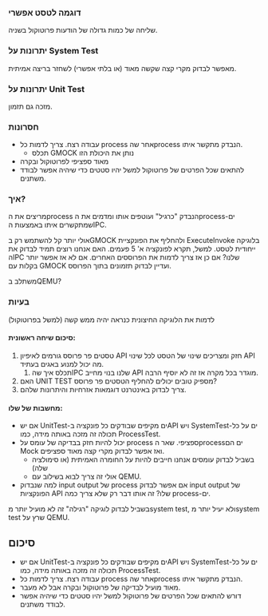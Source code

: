 ### דוגמה לטסט אפשרי
שליחה של כמות גדולה של הודעות פרוטוקול בשניה.
### יתרונות על System Test
מאפשר לבדוק מקרי קצה שקשה מאוד (או בלתי אפשרי) לשחזר בריצה אמיתית.
### יתרונות על Unit Test
מזכה גם תזמון.
### חסרונות
* עבודה רצח. צריך לדמות כל process אחר שהprocess הנבדק מתקשר איתו.
	* תכלס GMOCK נותן את היכולת הזו
* מאוד ספציפי לפרוטוקול ובקרה
* להתאים שכל הפרטים של פרוטוקול למשל יהיו סטטים כדי שיהיה אפשר לבודד משתנים.

### איך?
מריצים את הprocess הנבדק "כרגיל" ועוטפים אותו ומדמים את הprocess-ים שמתקשרים איתו באמצעות הIPC.

אולי יותר קל להשתמש רק בGMOCK ולהחליף את הפונקציית ExecuteInvoke בלוגיקה ייחודית לטסט.
למשל, תקרא לפונקציה א' 5 פעמים.
האם אנחנו רוצים תמיד לבדוק את הIPC שלנו?
	אם כן אז צריך לדמות את הפרוססים האחרים.
	אם לא אז אפשר יותר בקלות עם GMOCK ועדיין לבדוק תזמונים בתוך הפרוסס.

משתלב בQEMU?
### בעיות
לדמות את הלוגיקה החיצונית כנראה יהיה ממש קשה (למשל בפרוטוקול)


#### סיכום שיחה ראשונית:

1. טסטים פר פרוסס גורמים לאיפיון API חזק ומצריכים שינוי של הטסט לכל שינוי API מה יכול למנוע באגים בעתיד.
	1. תכלס איך שהIPC שלנו בנוי מחייב API מוגדר בכל מקרה אז זה לא יוסיף הרבה.
2. האם UNIT TEST מספיק טובים יכולים להחליף הטסטים פר פרוסס?
3. צריך לבדוק באינטרנט דוגמאות אזרחיות והיתרונות שלהם.

#### מחשבות של שלו:
* אם יש UnitTest-ים מקיפים שבודקים כל פונקציה בAPI ויש SystemTest-ים על כל תכולה זה מזכה באותה מידה, כמו ProcessTest.
* יכול להיות חזק בבדיקה של עומס על process ספציפי. שאר הprocessים הם Mock ואז אפשר לבדוק מקרי קצה מאוד ספציפים.
	* בשביל לבדוק עומסים אנחנו חייבים להיות על החומרה האמיתית (או סימולציה שלה)
	* אולי זה צריך לבוא בשילוב עם QEMU.
* למה שנבדוק input output של process אם אפשר לבדוק input output של הפונקציות API שלו? זה אותו דבר רק שלא צריך כמה process-ים.



בשביל לבדוק לוגיקה "רגילה" זה לא מועיל יותר מsystem test, ולא יעיל יותר מsystem test שרץ על QEMU.

## סיכום
- אם יש UnitTest-ים מקיפים שבודקים כל פונקציה בAPI ויש SystemTest-ים על כל תכולה זה מזכה באותה מידה, כמו ProcessTest.
- עבודה רצח. צריך לדמות כל process אחר שהprocess הנבדק מתקשר איתו.
- מאוד מועיל לבדיקה של פרוטוקול ובקרה אבל לא מעבר.
- דורש להתאים שכל הפרטים של פרוטוקול למשל יהיו סטטים כדי שיהיה אפשר לבודד משתנים.